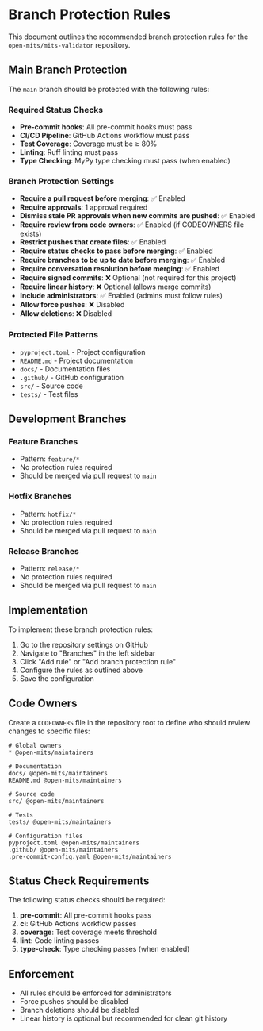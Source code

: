 # Branch Protection Rules

This document outlines the recommended branch protection rules for the `open-mits/mits-validator` repository.

## Main Branch Protection

The `main` branch should be protected with the following rules:

### Required Status Checks
- **Pre-commit hooks**: All pre-commit hooks must pass
- **CI/CD Pipeline**: GitHub Actions workflow must pass
- **Test Coverage**: Coverage must be ≥ 80%
- **Linting**: Ruff linting must pass
- **Type Checking**: MyPy type checking must pass (when enabled)

### Branch Protection Settings
- **Require a pull request before merging**: ✅ Enabled
- **Require approvals**: 1 approval required
- **Dismiss stale PR approvals when new commits are pushed**: ✅ Enabled
- **Require review from code owners**: ✅ Enabled (if CODEOWNERS file exists)
- **Restrict pushes that create files**: ✅ Enabled
- **Require status checks to pass before merging**: ✅ Enabled
- **Require branches to be up to date before merging**: ✅ Enabled
- **Require conversation resolution before merging**: ✅ Enabled
- **Require signed commits**: ❌ Optional (not required for this project)
- **Require linear history**: ❌ Optional (allows merge commits)
- **Include administrators**: ✅ Enabled (admins must follow rules)
- **Allow force pushes**: ❌ Disabled
- **Allow deletions**: ❌ Disabled

### Protected File Patterns
- `pyproject.toml` - Project configuration
- `README.md` - Project documentation
- `docs/` - Documentation files
- `.github/` - GitHub configuration
- `src/` - Source code
- `tests/` - Test files

## Development Branches

### Feature Branches
- Pattern: `feature/*`
- No protection rules required
- Should be merged via pull request to `main`

### Hotfix Branches
- Pattern: `hotfix/*`
- No protection rules required
- Should be merged via pull request to `main`

### Release Branches
- Pattern: `release/*`
- No protection rules required
- Should be merged via pull request to `main`

## Implementation

To implement these branch protection rules:

1. Go to the repository settings on GitHub
2. Navigate to "Branches" in the left sidebar
3. Click "Add rule" or "Add branch protection rule"
4. Configure the rules as outlined above
5. Save the configuration

## Code Owners

Create a `CODEOWNERS` file in the repository root to define who should review changes to specific files:

```
# Global owners
* @open-mits/maintainers

# Documentation
docs/ @open-mits/maintainers
README.md @open-mits/maintainers

# Source code
src/ @open-mits/maintainers

# Tests
tests/ @open-mits/maintainers

# Configuration files
pyproject.toml @open-mits/maintainers
.github/ @open-mits/maintainers
.pre-commit-config.yaml @open-mits/maintainers
```

## Status Check Requirements

The following status checks should be required:

1. **pre-commit**: All pre-commit hooks pass
2. **ci**: GitHub Actions workflow passes
3. **coverage**: Test coverage meets threshold
4. **lint**: Code linting passes
5. **type-check**: Type checking passes (when enabled)

## Enforcement

- All rules should be enforced for administrators
- Force pushes should be disabled
- Branch deletions should be disabled
- Linear history is optional but recommended for clean git history
